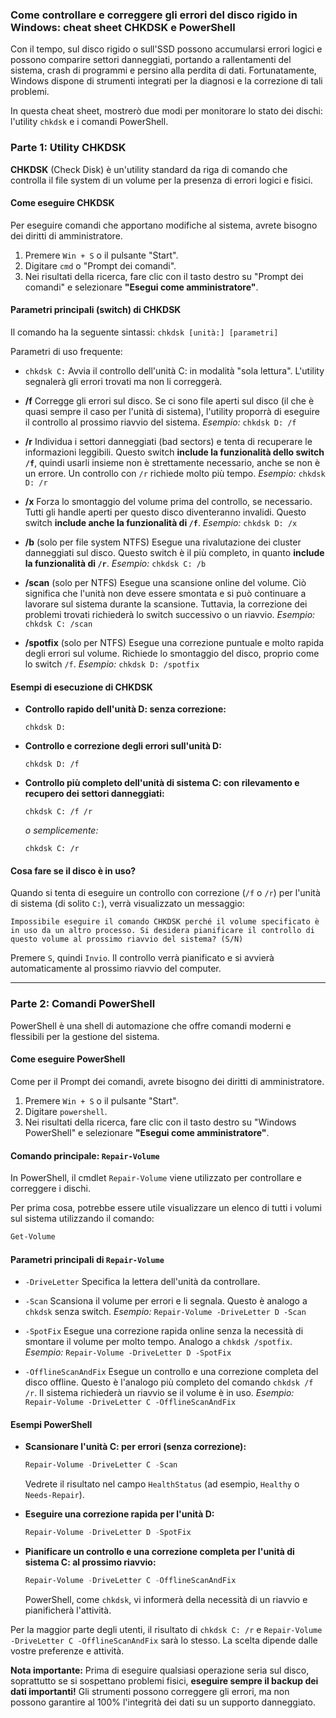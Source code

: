 ### Come controllare e correggere gli errori del disco rigido in Windows: cheat sheet CHKDSK e PowerShell

Con il tempo, sul disco rigido o sull'SSD possono accumularsi errori logici e possono comparire settori danneggiati, portando a rallentamenti del sistema, crash di programmi e persino alla perdita di dati. Fortunatamente, Windows dispone di strumenti integrati per la diagnosi e la correzione di tali problemi.

In questa cheat sheet, mostrerò due modi per monitorare lo stato dei dischi: l'utility `chkdsk` e i comandi PowerShell.

### Parte 1: Utility CHKDSK

**CHKDSK** (Check Disk) è un'utility standard da riga di comando che controlla il file system di un volume per la presenza di errori logici e fisici.

#### Come eseguire CHKDSK

Per eseguire comandi che apportano modifiche al sistema, avrete bisogno dei diritti di amministratore.

1.  Premere `Win + S` o il pulsante "Start".
2.  Digitare `cmd` o "Prompt dei comandi".
3.  Nei risultati della ricerca, fare clic con il tasto destro su "Prompt dei comandi" e selezionare **"Esegui come amministratore"**.

#### Parametri principali (switch) di CHKDSK

Il comando ha la seguente sintassi: `chkdsk [unità:] [parametri]`

Parametri di uso frequente:

*   `chkdsk C:`
    Avvia il controllo dell'unità C: in modalità "sola lettura". L'utility segnalerà gli errori trovati ma non li correggerà.

*   **/f**
    Corregge gli errori sul disco. Se ci sono file aperti sul disco (il che è quasi sempre il caso per l'unità di sistema), l'utility proporrà di eseguire il controllo al prossimo riavvio del sistema.
    *Esempio:* `chkdsk D: /f`

*   **/r**
    Individua i settori danneggiati (bad sectors) e tenta di recuperare le informazioni leggibili. Questo switch **include la funzionalità dello switch `/f`**, quindi usarli insieme non è strettamente necessario, anche se non è un errore. Un controllo con `/r` richiede molto più tempo.
    *Esempio:* `chkdsk D: /r`

*   **/x**
    Forza lo smontaggio del volume prima del controllo, se necessario. Tutti gli handle aperti per questo disco diventeranno invalidi. Questo switch **include anche la funzionalità di `/f`**.
    *Esempio:* `chkdsk D: /x`

*   **/b** (solo per file system NTFS)
    Esegue una rivalutazione dei cluster danneggiati sul disco. Questo switch è il più completo, in quanto **include la funzionalità di `/r`**.
    *Esempio:* `chkdsk C: /b`

*   **/scan** (solo per NTFS)
    Esegue una scansione online del volume. Ciò significa che l'unità non deve essere smontata e si può continuare a lavorare sul sistema durante la scansione. Tuttavia, la correzione dei problemi trovati richiederà lo switch successivo o un riavvio.
    *Esempio:* `chkdsk C: /scan`

*   **/spotfix** (solo per NTFS)
    Esegue una correzione puntuale e molto rapida degli errori sul volume. Richiede lo smontaggio del disco, proprio come lo switch `/f`.
    *Esempio:* `chkdsk D: /spotfix`

#### Esempi di esecuzione di CHKDSK

*   **Controllo rapido dell'unità D: senza correzione:**
    ```
    chkdsk D:
    ```

*   **Controllo e correzione degli errori sull'unità D:**
    ```
    chkdsk D: /f
    ```

*   **Controllo più completo dell'unità di sistema C: con rilevamento e recupero dei settori danneggiati:**
    ```
    chkdsk C: /f /r
    ```
    *o semplicemente:*
    ```
    chkdsk C: /r
    ```

#### Cosa fare se il disco è in uso?

Quando si tenta di eseguire un controllo con correzione (`/f` o `/r`) per l'unità di sistema (di solito `C:`), verrà visualizzato un messaggio:

`Impossibile eseguire il comando CHKDSK perché il volume specificato è in uso da un altro processo. Si desidera pianificare il controllo di questo volume al prossimo riavvio del sistema? (S/N)`

Premere `S`, quindi `Invio`. Il controllo verrà pianificato e si avvierà automaticamente al prossimo riavvio del computer.

---

### Parte 2: Comandi PowerShell

PowerShell è una shell di automazione che offre comandi moderni e flessibili per la gestione del sistema.

#### Come eseguire PowerShell

Come per il Prompt dei comandi, avrete bisogno dei diritti di amministratore.

1.  Premere `Win + S` o il pulsante "Start".
2.  Digitare `powershell`.
3.  Nei risultati della ricerca, fare clic con il tasto destro su "Windows PowerShell" e selezionare **"Esegui come amministratore"**.

#### Comando principale: `Repair-Volume`

In PowerShell, il cmdlet `Repair-Volume` viene utilizzato per controllare e correggere i dischi.

Per prima cosa, potrebbe essere utile visualizzare un elenco di tutti i volumi sul sistema utilizzando il comando:
```powershell
Get-Volume
```

#### Parametri principali di `Repair-Volume`

*   `-DriveLetter`
    Specifica la lettera dell'unità da controllare.

*   `-Scan`
    Scansiona il volume per errori e li segnala. Questo è analogo a `chkdsk` senza switch.
    *Esempio:* `Repair-Volume -DriveLetter D -Scan`

*   `-SpotFix`
    Esegue una correzione rapida online senza la necessità di smontare il volume per molto tempo. Analogo a `chkdsk /spotfix`.
    *Esempio:* `Repair-Volume -DriveLetter D -SpotFix`

*   `-OfflineScanAndFix`
    Esegue un controllo e una correzione completa del disco offline. Questo è l'analogo più completo del comando `chkdsk /f /r`. Il sistema richiederà un riavvio se il volume è in uso.
    *Esempio:* `Repair-Volume -DriveLetter C -OfflineScanAndFix`

#### Esempi PowerShell

*   **Scansionare l'unità C: per errori (senza correzione):**
    ```powershell
    Repair-Volume -DriveLetter C -Scan
    ```
    Vedrete il risultato nel campo `HealthStatus` (ad esempio, `Healthy` o `Needs-Repair`).

*   **Eseguire una correzione rapida per l'unità D:**
    ```powershell
    Repair-Volume -DriveLetter D -SpotFix
    ```

*   **Pianificare un controllo e una correzione completa per l'unità di sistema C: al prossimo riavvio:**
    ```powershell
    Repair-Volume -DriveLetter C -OfflineScanAndFix
    ```
    PowerShell, come `chkdsk`, vi informerà della necessità di un riavvio e pianificherà l'attività.


Per la maggior parte degli utenti, il risultato di `chkdsk C: /r` e `Repair-Volume -DriveLetter C -OfflineScanAndFix` sarà lo stesso. La scelta dipende dalle vostre preferenze e attività.

**Nota importante:** Prima di eseguire qualsiasi operazione seria sul disco, soprattutto se si sospettano problemi fisici, **eseguire sempre il backup dei dati importanti!** Gli strumenti possono correggere gli errori, ma non possono garantire al 100% l'integrità dei dati su un supporto danneggiato.
